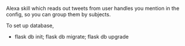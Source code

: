 Alexa skill which reads out tweets from user handles you mention in the config, so you can group them by subjects.

To set up database, 

   - flask db init; flask db migrate; flask db upgrade


